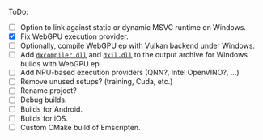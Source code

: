 ToDo:
- [ ] Option to link against static or dynamic MSVC runtime on Windows.
- [x] Fix WebGPU execution provider.
- [ ] Optionally, compile WebGPU ep with Vulkan backend under Windows.
- [ ] Add [`dxcompiler.dll`](https://github.com/alfatraining/ort-artifacts-staging/actions/runs/13452162958/job/37588407901#step:8:19204) and [`dxil.dll`](https://github.com/alfatraining/ort-artifacts-staging/actions/runs/13452162958/job/37588407901#step:8:19213) to the output archive for Windows builds with WebGPU ep.
- [ ] Add NPU-based execution providers (QNN?, Intel OpenVINO?, ...)
- [ ] Remove unused setups? (training, Cuda, etc.)
- [ ] Rename project?
- [ ] Debug builds.
- [ ] Builds for Android.
- [ ] Builds for iOS.
- [ ] Custom CMake build of Emscripten.
